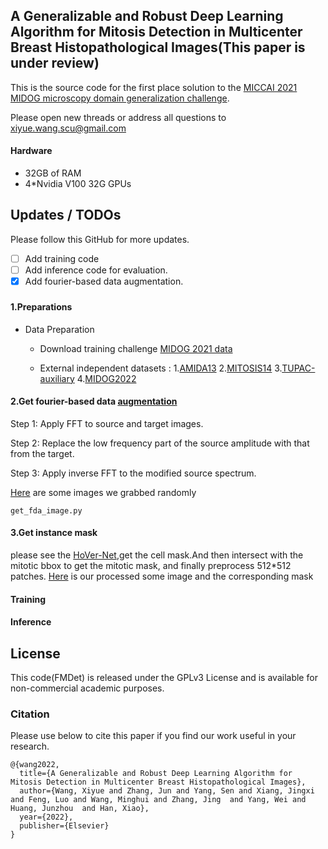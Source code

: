 
## A Generalizable and Robust Deep Learning Algorithm for Mitosis Detection in Multicenter Breast Histopathological Images(This paper is under review)

This is the source code for the first place solution to the [MICCAI 2021 MIDOG microscopy domain generalization challenge](https://midog2021.grand-challenge.org/).

Please open new threads or address all questions to xiyue.wang.scu@gmail.com
#### Hardware

* 32GB of RAM
* 4*Nvidia V100 32G GPUs

## Updates / TODOs
Please follow this GitHub for more updates.
- [ ] Add training code
- [ ] Add inference code for evaluation.
- [X] Add fourier-based data augmentation.
###
#### 1.Preparations
* Data Preparation

   * Download training challenge [MIDOG 2021 data](https://imig.science/midog/download-dataset/)

   * External independent  datasets :  1.[AMIDA13](https://tupac.grand-challenge.org/Dataset/)   2.[MITOSIS14](https://mitos-atypia-14.grand-challenge.org/Dataset/)  3.[TUPAC-auxiliary](https://tupac.grand-challenge.org/Dataset/)  4.[MIDOG2022](https://imig.science/midog/download-dataset/)

  
#### 2.Get fourier-based data [augmentation](https://openaccess.thecvf.com/content_CVPR_2020/papers/Yang_FDA_Fourier_Domain_Adaptation_for_Semantic_Segmentation_CVPR_2020_paper.pdf)
 Step 1: Apply FFT to source and target images.

 Step 2: Replace the low frequency part of the source amplitude with that from the target.

 Step 3: Apply inverse FFT to the modified source spectrum.

[Here](https://drive.google.com/drive/folders/1xn0VCAVKFEXzya5bjuoth5vgh0yt9C2Z?usp=sharing) are some images we grabbed randomly

```
get_fda_image.py
```

#### 3.Get instance mask
please see the [HoVer-Net](https://github.com/vqdang/hover_net),get the cell mask.And then intersect with the mitotic bbox to get the mitotic mask, and finally preprocess 512*512 patches.
[Here]() is our processed some image and the corresponding mask


#### Training


#### Inference





## License

This code(FMDet) is released under the GPLv3 License and is available for non-commercial academic purposes.

### Citation
Please use below to cite this paper if you find our work useful in your research.


```
@{wang2022,
  title={A Generalizable and Robust Deep Learning Algorithm for Mitosis Detection in Multicenter Breast Histopathological Images},
  author={Wang, Xiyue and Zhang, Jun and Yang, Sen and Xiang, Jingxi and Feng, Luo and Wang, Minghui and Zhang, Jing  and Yang, Wei and Huang, Junzhou  and Han, Xiao},
  year={2022},
  publisher={Elsevier}
}
``` 







